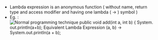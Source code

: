 - Lambda expression is an anonymous function ( without name, return type and access modifier and having one lambda ( -> ) symbol )
- Eg. :
![Normal programming technique public void add(int a, int b) { System. out.println(a+b); Equivalent Lambda Expression (a, b) -> System.out.println(a + b); ](Exported%20image%2020250408212719-0.png)
